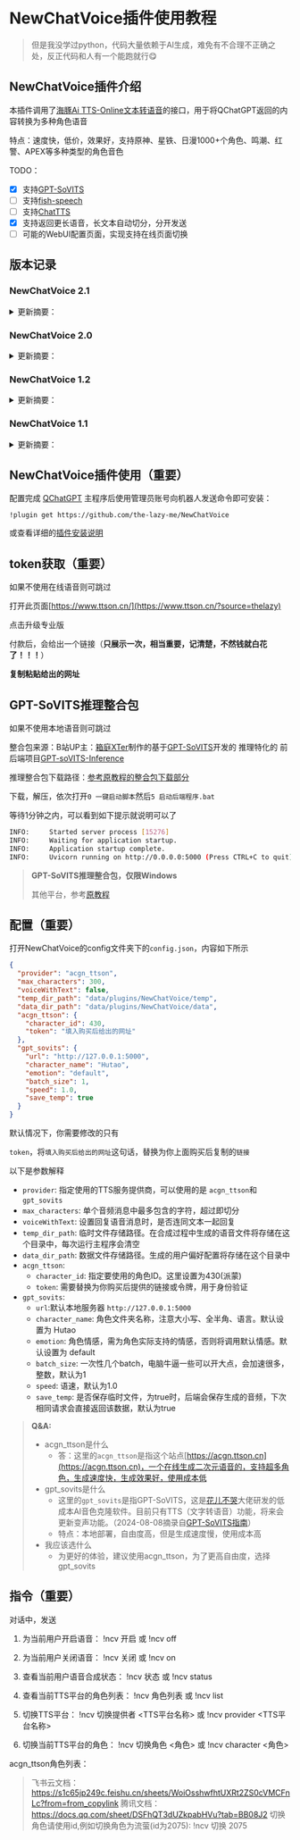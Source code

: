 # NewChatVoice插件使用教程

> 但是我没学过python，代码大量依赖于AI生成，难免有不合理不正确之处，反正代码和人有一个能跑就行😋

## NewChatVoice插件介绍

本插件调用了[海豚Ai TTS-Online文本转语音](https://www.ttson.cn/?source=thelazy)的接口，用于将QChatGPT返回的内容转换为多种角色语音

特点：速度快，低价，效果好，支持原神、星铁、日漫1000+个角色、鸣潮、红警、APEX等多种类型的角色音色

TODO：

- [x] 支持[GPT-SoVITS](https://github.com/RVC-Boss/GPT-SoVITS)
- [ ] 支持[fish-speech](https://github.com/fishaudio/fish-speech)
- [ ] 支持[ChatTTS](https://github.com/2noise/ChatTTS)
- [x] 支持返回更长语音，长文本自动切分，分开发送
- [ ] 可能的WebUI配置页面，实现支持在线页面切换

## 版本记录

### NewChatVoice 2.1

<details>
  <summary>更新摘要：</summary>
   2.1版本为新发，诸多项未经测试，代码未经优化，可能有诸多问题


  - 群聊中自动切割长文本，以多个音频分别返回，私聊中单个音频直接返回（不得已而为之）

  - 优化自动切分逻辑

  - 修改外部调用接口

      ```python
      async def ncv_outside_interface(self, sender_id: str, text: str, split: bool) -> Voice:
          """
          供外部调用的文字转Voice的接口
          Args:
              sender_id (str): 会话ID
              text (str): 要转换的文本
              split (bool): 是否分割文本
          Returns:
              Voice: 生成的语音silk文件路径(如果split为True则以列表返回多个路径)
          """
          if split:
              audio_paths = await self.ncv.auto_split_generate_audio(sender_id, text)
              if audio_paths:
                  return audio_paths
          else:
              audio_path = await self.ncv.no_split_generate_audio(sender_id, text)
              return audio_path
      ```
      </details>

### NewChatVoice 2.0

<details>
  <summary>更新摘要：</summary>
   2.0版本为新发，诸多项未经测试，代码未经优化，可能有诸多问题

  - 新增对gpt_sovits的支持

  - 支持长文本自动切分，以多个音频消息发送

  - 修改所有配置文件为json格式

  - 修改外部调用接口

      ```python
      async def ncv_outsid_interface(self, sender_id: str, text: str) -> Voice:
          """
          供外部调用的文字转Voice的接口

          Args:
              sender_id (str): 会话ID
              text (str): 要转换的文本

          Returns:
              Voice: 生成的语音silk文件列表
          """
      ```
</details>

### NewChatVoice 1.2
<details>
  <summary>更新摘要：</summary>
  修改 配置文件位置，为了避免升级时被删除，过程文件及配置文件目录移至插件目录外：“QChatGPT\data\plugins\NewChatVoice\”。
</details>

### NewChatVoice 1.1
<details>
  <summary>更新摘要：</summary>


  * 新增 外部调用接口。

    * 外部调用将使用相同的插件配置文件，但无视voice_switch状态。

    * 接口函数：

      ```python
      async def ncv_tts(self, user_id: str, text: str) -> Voice:
          """
          供外部调用的文字转Voice的接口

          Args:
              user_id (str): 会话ID
              text (str): 要转换的文本

          Returns:
              Voice: 生成的语音对象
          """
      ```

    * 调用示例：

      ```python
      async def handle_voice_synthesis(self, launcher_id: int, text: str, ctx: EventContext):
          try:
              from plugins.NewChatVoice.main import VoicePlugin, VoiceSynthesisError
          except ImportError as e:
              self.ap.logger.error(f"Failed to import VoicePlugin: {e}")
              return False
    
          ncv = VoicePlugin(self.host)
          try:
              voice = await ncv.ncv_tts(launcher_id, text)
              await ctx.event.query.adapter.reply_message(ctx.event.query.message_event, MessageChain([voice]), False)
              return True
          except VoiceSynthesisError as e:
              self.ap.logger.error(f"{e}")
              return False
      ```

  * 优化 配置文件逻辑。

    * 配置将分为 通用配置 “conifg.yaml”，以及会话配置 “config_&#91;会话&#93;.yaml”
    * 会话配置 优先级高于 通用配置
</details>

## NewChatVoice插件使用（重要）

配置完成 [QChatGPT](https://github.com/RockChinQ/QChatGPT) 主程序后使用管理员账号向机器人发送命令即可安装：

```
!plugin get https://github.com/the-lazy-me/NewChatVoice
```
或查看详细的[插件安装说明](https://github.com/RockChinQ/QChatGPT/wiki/5-%E6%8F%92%E4%BB%B6%E4%BD%BF%E7%94%A8)

## token获取（重要）

如果不使用在线语音则可跳过

打开此页面[https://www.ttson.cn/](https://www.ttson.cn/?source=thelazy)

点击升级专业版

付款后，会给出一个链接（**只展示一次，相当重要，记清楚，不然钱就白花了！！！**）

**复制粘贴给出的网址**

## GPT-SoVITS推理整合包

如果不使用本地语音则可跳过

整合包来源：B站UP主：[箱庭XTer](https://space.bilibili.com/66633770)制作的基于[GPT-SoVITS](https://github.com/RVC-Boss/GPT-SoVITS)开发的 推理特化的 前后端项目[GPT-soVITS-Inference](https://www.yuque.com/xter/zibxlp/kkicvpiogcou5lgp)

推理整合包下载路径：[参考原教程的整合包下载部分](https://www.yuque.com/xter/zibxlp/nqi871glgxfy717e#K8NQm)

下载，解压，依次打开`0 一键启动脚本`然后`5 启动后端程序.bat`

等待1分钟之内，可以看到如下提示就说明可以了

```bash
INFO:     Started server process [15276]
INFO:     Waiting for application startup.
INFO:     Application startup complete.
INFO:     Uvicorn running on http://0.0.0.0:5000 (Press CTRL+C to quit)
```

> **GPT-SoVITS推理整合包，仅限Windows**
>
> 其他平台，参考[原教程](https://www.yuque.com/xter/zibxlp/nqi871glgxfy717e#s54wm)

## 配置（重要）

打开NewChatVoice的config文件夹下的`config.json`，内容如下所示

```json
{
  "provider": "acgn_ttson",
  "max_characters": 300,
  "voiceWithText": false,
  "temp_dir_path": "data/plugins/NewChatVoice/temp",
  "data_dir_path": "data/plugins/NewChatVoice/data",
  "acgn_ttson": {
    "character_id": 430,
    "token": "填入购买后给出的网址"
  },
  "gpt_sovits": {
    "url": "http://127.0.0.1:5000",
    "character_name": "Hutao",
    "emotion": "default",
    "batch_size": 1,
    "speed": 1.0,
    "save_temp": true
  }
}

```

默认情况下，你需要修改的只有

`token`，将`填入购买后给出的网址`这句话，替换为你上面购买后复制的`链接`

以下是参数解释

- `provider`: 指定使用的TTS服务提供商，可以使用的是 `acgn_ttson`和`gpt_sovits`
- `max_characters`: 单个音频消息中最多包含的字符，超过即切分
- `voiceWithText`: 设置回复语音消息时，是否连同文本一起回复
- `temp_dir_path`: 临时文件存储路径。在合成过程中生成的语音文件将存储在这个目录中，每次运行主程序会清空
- `data_dir_path`: 数据文件存储路径。生成的用户偏好配置将存储在这个目录中
- `acgn_ttson`: 
  - `character_id`: 指定要使用的角色ID。这里设置为430(派蒙)
  - `token`: 需要替换为你购买后提供的链接或令牌，用于身份验证
- `gpt_sovits`: 
  - `url`:默认本地服务器 `http://127.0.0.1:5000`
  - `character_name`: 角色文件夹名称，注意大小写、全半角、语言。默认设置为 Hutao
  - `emotion`: 角色情感，需为角色实际支持的情感，否则将调用默认情感。默认设置为 default
  - `batch_size`: 一次性几个batch，电脑牛逼一些可以开大点，会加速很多，整数，默认为1
  - `speed`: 语速，默认为1.0
  - `save_temp`: 是否保存临时文件，为true时，后端会保存生成的音频，下次相同请求会直接返回该数据，默认为true

> **Q&A:**
>
> - acgn_ttson是什么
>   - 答：这里的`acgn_ttson`是指这个站点[https://acgn.ttson.cn](https://acgn.ttson.cn)，一个在线生成二次元语音的，支持超多角色，生成速度快，生成效果好，使用成本低
> - gpt_sovits是什么
>   - 这里的`gpt_sovits`是指GPT-SoVITS，这是[花儿不哭](https://space.bilibili.com/5760446/)大佬研发的低成本AI音色克隆软件。目前只有TTS（文字转语音）功能，将来会更新变声功能。（2024-08-08摘录自[GPT-SoVITS指南](https://www.yuque.com/baicaigongchang1145haoyuangong/ib3g1e)）
>   - 特点：本地部署，自由度高，但是生成速度慢，使用成本高
> - 我应该选什么
>   - 为更好的体验，建议使用acgn_ttson，为了更高自由度，选择gpt_sovits

## 指令（重要）

对话中，发送

1. 为当前用户开启语音：
!ncv 开启  或  !ncv off

2. 为当前用户关闭语音：
!ncv 关闭  或  !ncv on

3. 查看当前用户语音合成状态：
!ncv 状态  或  !ncv status

4. 查看当前TTS平台的角色列表：
   !ncv 角色列表  或  !ncv list

5. 切换TTS平台：
!ncv 切换提供者 <TTS平台名称>  或  !ncv provider <TTS平台名称>

6. 切换当前TTS平台的角色：
!ncv 切换角色 <角色>  或  !ncv character <角色>

acgn_ttson角色列表：

> 飞书云文档：https://s1c65jp249c.feishu.cn/sheets/WoiOsshwfhtUXRt2ZS0cVMCFnLc?from=from_copylink
> 腾讯文档：https://docs.qq.com/sheet/DSFhQT3dUZkpabHVu?tab=BB08J2
> 切换角色请使用id,例如切换角色为流萤(id为2075): !ncv 切换 2075
